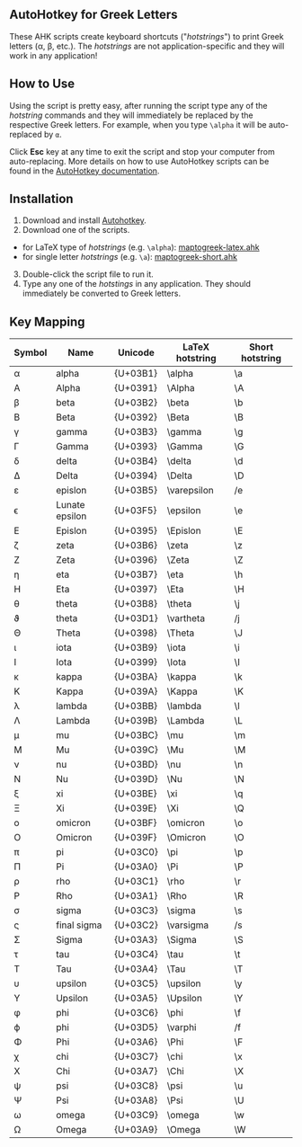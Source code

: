 ## AutoHotkey for Greek Letters

These AHK scripts create keyboard shortcuts ("*hotstrings*") to print Greek letters (α, β, etc.). The *hotstrings* are not application-specific and they will work in any application!

## How to Use
Using the script is pretty easy, after running the script type any of the *hotstring* commands  and they will immediately be replaced by the respective Greek letters. For example, when you type `\alpha` it will be auto-replaced by `α`.

Click **Esc** key at any time to exit the script and stop your computer from auto-replacing. More details on how to use AutoHotkey scripts can be found in the [AutoHotkey documentation](https://www.autohotkey.com/docs/Tutorial.htm).

## Installation

1. Download and install [Autohotkey](https://www.autohotkey.com/download/).
2. Download one of the scripts.
  * for LaTeX type of *hotstrings* (e.g. `\alpha`): [maptogreek-latex.ahk](https://raw.githubusercontent.com/q2apro/ahk_greekletters/master/maptogreek-latex.ahk)
  * for single letter *hotstrings* (e.g. `\a`): [maptogreek-short.ahk](https://raw.githubusercontent.com/q2apro/ahk_greekletters/master/maptogreek-short.ahk)
3. Double-click the script file to run it.
4. Type any one of the *hotstings* in any application. They should immediately be converted to Greek letters.

## Key Mapping
| ﻿Symbol | Name           | Unicode  | LaTeX hotstring | Short hotstring |
|--------|----------------|----------|-----------------|-----------------|
| α      | alpha          | {U+03B1} | \alpha          | \a              |
| Α      | Alpha          | {U+0391} | \Alpha          | \A              |
| β      | beta           | {U+03B2} | \beta           | \b              |
| Β      | Beta           | {U+0392} | \Beta           | \B              |
| γ      | gamma          | {U+03B3} | \gamma          | \g              |
| Γ      | Gamma          | {U+0393} | \Gamma          | \G              |
| δ      | delta          | {U+03B4} | \delta          | \d              |
| Δ      | Delta          | {U+0394} | \Delta          | \D              |
| ε      | epislon        | {U+03B5} | \varepsilon     | /e              |
| ϵ      | Lunate epsilon | {U+03F5} | \epsilon        | \e              |
| Ε      | Epislon        | {U+0395} | \Epislon        | \E              |
| ζ      | zeta           | {U+03B6} | \zeta           | \z              |
| Ζ      | Zeta           | {U+0396} | \Zeta           | \Z              |
| η      | eta            | {U+03B7} | \eta            | \h              |
| Η      | Eta            | {U+0397} | \Eta            | \H              |
| θ      | theta          | {U+03B8} | \theta          | \j              |
| ϑ      | theta          | {U+03D1} | \vartheta       | /j              |
| Θ      | Theta          | {U+0398} | \Theta          | \J              |
| ι      | iota           | {U+03B9} | \iota           | \i              |
| Ι      | Iota           | {U+0399} | \Iota           | \I              |
| κ      | kappa          | {U+03BA} | \kappa          | \k              |
| Κ      | Kappa          | {U+039A} | \Kappa          | \K              |
| λ      | lambda         | {U+03BB} | \lambda         | \l              |
| Λ      | Lambda         | {U+039B} | \Lambda         | \L              |
| μ      | mu             | {U+03BC} | \mu             | \m              |
| Μ      | Mu             | {U+039C} | \Mu             | \M              |
| ν      | nu             | {U+03BD} | \nu             | \n              |
| Ν      | Nu             | {U+039D} | \Nu             | \N              |
| ξ      | xi             | {U+03BE} | \xi             | \q              |
| Ξ      | Xi             | {U+039E} | \Xi             | \Q              |
| ο      | omicron        | {U+03BF} | \omicron        | \o              |
| Ο      | Omicron        | {U+039F} | \Omicron        | \O              |
| π      | pi             | {U+03C0} | \pi             | \p              |
| Π      | Pi             | {U+03A0} | \Pi             | \P              |
| ρ      | rho            | {U+03C1} | \rho            | \r              |
| Ρ      | Rho            | {U+03A1} | \Rho            | \R              |
| σ      | sigma          | {U+03C3} | \sigma          | \s              |
| ς      | final sigma    | {U+03C2} | \varsigma       | /s              |
| Σ      | Sigma          | {U+03A3} | \Sigma          | \S              |
| τ      | tau            | {U+03C4} | \tau            | \t              |
| Τ      | Tau            | {U+03A4} | \Tau            | \T              |
| υ      | upsilon        | {U+03C5} | \upsilon        | \y              |
| Υ      | Upsilon        | {U+03A5} | \Upsilon        | \Y              |
| φ      | phi            | {U+03C6} | \phi            | \f              |
| ϕ      | phi            | {U+03D5} | \varphi         | /f              |
| Φ      | Phi            | {U+03A6} | \Phi            | \F              |
| χ      | chi            | {U+03C7} | \chi            | \x              |
| Χ      | Chi            | {U+03A7} | \Chi            | \X              |
| ψ      | psi            | {U+03C8} | \psi            | \u              |
| Ψ      | Psi            | {U+03A8} | \Psi            | \U              |
| ω      | omega          | {U+03C9} | \omega          | \w              |
| Ω      | Omega          | {U+03A9} | \Omega          | \W              |
